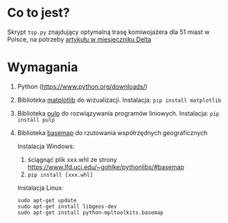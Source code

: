 # Co to jest?
Skrypt `tsp.py` znajdujący optymalną trasę komiwojażera dla 51 miast w Polsce, na potrzeby [artykułu w miesięczniku Delta](http://www.deltami.edu.pl/temat/informatyka/algorytmy/2020/01/27/Problem-komiwojazera-w-praktyce/)

# Wymagania

1. Python (https://www.python.org/downloads/)
2. Biblioteka [matplotlib](https://matplotlib.org/) do wizualizacji. Instalacja: `pip install matplotlib`
3. Biblioteka [pulp](https://pypi.org/project/PuLP/) do rozwiązywania programów liniowych. Instalacja: `pip install pulp`
4. Biblioteka [basemap](https://matplotlib.org/basemap/) do rzutowania współrzędnych geograficznych 

   Instalacja Windows: 
   1. ściągnąć plik xxx.whl ze strony https://www.lfd.uci.edu/~gohlke/pythonlibs/#basemap
   2. `pip install [xxx.whl]`
   
   Instalacja Linux:
   ```
   sudo apt-get update
   sudo apt-get install libgeos-dev
   sudo apt-get install python-mpltoolkits.basemap
   ```
  

